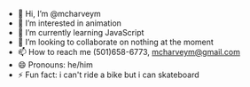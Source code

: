 - 👋 Hi, I’m @mcharveym
- 👀 I’m interested in animation
- 🌱 I’m currently learning JavaScript
- 💞️ I’m looking to collaborate on nothing at the moment
- 📫 How to reach me (501)658-6773, mcharveym@gmail.com
- 😄 Pronouns: he/him
- ⚡ Fun fact: i can't ride a bike but i can skateboard

<!---
mcharveym/mcharveym is a ✨ special ✨ repository because its `README.md` (this file) appears on your GitHub profile.
You can click the Preview link to take a look at your changes.
--->
